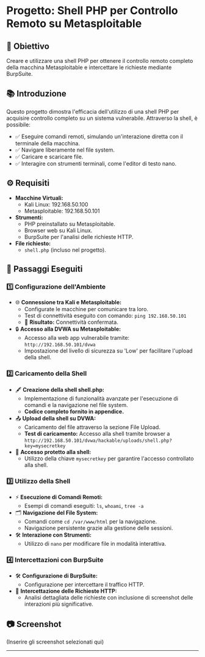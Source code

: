 
# Progetto: Shell PHP per Controllo Remoto su Metasploitable

## 🎯 Obiettivo
Creare e utilizzare una shell PHP per ottenere il controllo remoto completo della macchina Metasploitable e intercettare le richieste mediante BurpSuite.

## 📚 Introduzione
Questo progetto dimostra l'efficacia dell'utilizzo di una shell PHP per acquisire controllo completo su un sistema vulnerabile. Attraverso la shell, è possibile:

- ✅ Eseguire comandi remoti, simulando un'interazione diretta con il terminale della macchina.
- ✅ Navigare liberamente nel file system.
- ✅ Caricare e scaricare file.
- ✅ Interagire con strumenti terminali, come l'editor di testo nano.

## ⚙️ Requisiti
- **Macchine Virtuali:**
  - Kali Linux: 192.168.50.100
  - Metasploitable: 192.168.50.101
- **Strumenti:**
  - PHP preinstallato su Metasploitable.
  - Browser web su Kali Linux.
  - BurpSuite per l'analisi delle richieste HTTP.
- **File richiesto:**
  - `shell.php` (incluso nel progetto).

## 📂 Passaggi Eseguiti

### 1️⃣ Configurazione dell'Ambiente
- 🌐 **Connessione tra Kali e Metasploitable:**
  - Configurate le macchine per comunicare tra loro.
  - Test di connettività eseguito con comando: `ping 192.168.50.101`
  - 🔁 **Risultato:** Connettività confermata.
- 🔒 **Accesso alla DVWA su Metasploitable:**
  - Accesso alla web app vulnerabile tramite: `http://192.168.50.101/dvwa`
  - Impostazione del livello di sicurezza su 'Low' per facilitare l'upload della shell.

### 2️⃣ Caricamento della Shell
- 🖋️ **Creazione della shell shell.php:**
  - Implementazione di funzionalità avanzate per l'esecuzione di comandi e la navigazione nel file system.
  - **Codice completo fornito in appendice.**
- 📤 **Upload della shell su DVWA:**
  - Caricamento del file attraverso la sezione File Upload.
  - **Test di caricamento:** Accesso alla shell tramite browser a 
    `http://192.168.50.101/dvwa/hackable/uploads/shell.php?key=mysecretkey`
- 🔑 **Accesso protetto alla shell:**
  - Utilizzo della chiave `mysecretkey` per garantire l'accesso controllato alla shell.

### 3️⃣ Utilizzo della Shell
- ⚡ **Esecuzione di Comandi Remoti:**
  - Esempi di comandi eseguiti: `ls`, `whoami`, `tree -a`
- 🗂️ **Navigazione del File System:**
  - Comandi come `cd /var/www/html` per la navigazione.
  - Navigazione persistente grazie alla gestione delle sessioni.
- 🛠️ **Interazione con Strumenti:**
  - Utilizzo di `nano` per modificare file in modalità interattiva.

### 4️⃣ Intercettazioni con BurpSuite
- 🛠️ **Configurazione di BurpSuite:**
  - Configurazione per intercettare il traffico HTTP.
- 🔎 **Intercettazione delle Richieste HTTP:**
  - Analisi dettagliata delle richieste con inclusione di screenshot delle interazioni più significative.

## 📷 Screenshot
(Inserire gli screenshot selezionati qui)

---
